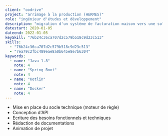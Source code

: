 ```yaml
---
client: "oodrive"
project: "arrimage à la production (HERMES)"
role: "ingénieur d'études et développement" 
description: "migration d'un système de facturation maison vers une solution sur étagère"
datestart: 2020-01-05
dateend: 2022-01-05
keySkill: "76b24c36ca707d2c579b518c9d23c513"
skills:
  - "76b24c36ca707d2c579b518c9d23c513"
  - "7ea79c2fbc489eae8a0b645e8e7b6304"
keywords:
  - name: "Java 1.8"
    note: 4
  - name: "Spring Boot"
    note: 4
  - name: "Kotlin"
    note: 4
  - name: "Docker"
    note: 4
---
```


- Mise en place du socle technique (moteur de règle)
- Conception d'API
- Ecriture des besoins fonctionnels et techniques
- Rédaction de documentations
- Animation de projet
